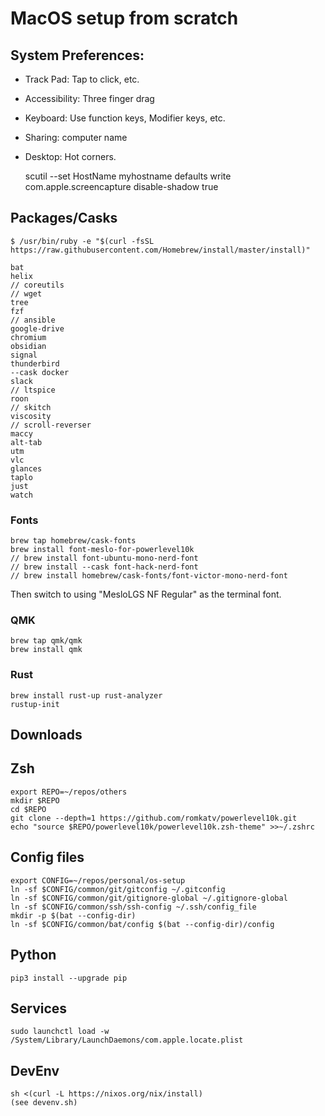 # MacOS setup from scratch

## System Preferences:

- Track Pad: Tap to click, etc.
- Accessibility: Three finger drag
- Keyboard: Use function keys, Modifier keys, etc.
- Sharing: computer name
- Desktop: Hot corners.

    scutil --set HostName myhostname
    defaults write com.apple.screencapture disable-shadow true

## Packages/Casks

    $ /usr/bin/ruby -e "$(curl -fsSL https://raw.githubusercontent.com/Homebrew/install/master/install)"

    bat
    helix 
    // coreutils
    // wget
    tree
    fzf
    // ansible
    google-drive
    chromium
    obsidian
    signal
    thunderbird
    --cask docker
    slack
    // ltspice
    roon
    // skitch
    viscosity 
    // scroll-reverser
    maccy
    alt-tab
    utm
    vlc
    glances
    taplo
    just
    watch

### Fonts

    brew tap homebrew/cask-fonts
    brew install font-meslo-for-powerlevel10k
    // brew install font-ubuntu-mono-nerd-font
    // brew install --cask font-hack-nerd-font
    // brew install homebrew/cask-fonts/font-victor-mono-nerd-font

Then switch to using "MesloLGS NF Regular" as the terminal font.

### QMK

    brew tap qmk/qmk
    brew install qmk

### Rust

    brew install rust-up rust-analyzer
    rustup-init

## Downloads

## Zsh

    export REPO=~/repos/others
    mkdir $REPO
    cd $REPO
    git clone --depth=1 https://github.com/romkatv/powerlevel10k.git
    echo "source $REPO/powerlevel10k/powerlevel10k.zsh-theme" >>~/.zshrc

## Config files

    export CONFIG=~/repos/personal/os-setup
    ln -sf $CONFIG/common/git/gitconfig ~/.gitconfig
    ln -sf $CONFIG/common/git/gitignore-global ~/.gitignore-global
    ln -sf $CONFIG/common/ssh/ssh-config ~/.ssh/config_file
    mkdir -p $(bat --config-dir)
    ln -sf $CONFIG/common/bat/config $(bat --config-dir)/config

## Python

    pip3 install --upgrade pip

## Services

    sudo launchctl load -w /System/Library/LaunchDaemons/com.apple.locate.plist

## DevEnv

    sh <(curl -L https://nixos.org/nix/install)
    (see devenv.sh)
